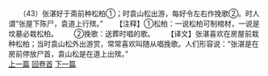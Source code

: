 　　（43）张湛好于斋前种松柏①；时袁山松出游，每好令左右作挽歌②。时人谓“张屋下陈尸，袁道上行殡。”
　　【注释】①松柏：一说松柏可制棺材，一说是坟墓必栽松柏。
　　②挽歌：送葬时唱的歌。
　　【译文】张湛喜欢在房屋前栽种松柏；当时袁山松外出游赏，常常喜欢叫随从唱挽歌。人们形容说：“张湛是在房前停放尸首，袁山松是在道上出殡。”
<br>[上一篇](23_42) [回卷首](23_00) [下一篇](23_44)
